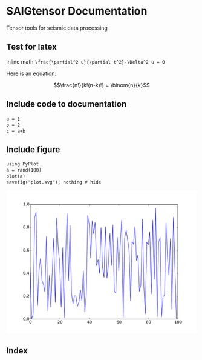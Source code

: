 # SAIGtensor Documentation

Tensor tools for seismic data processing

## Test for latex
inline math ``\frac{\partial^2 u}{\partial t^2}-\Delta^2 u = 0``

Here is an equation:
```math
\frac{n!}{k!(n-k)!} = \binom{n}{k}
```
## Include code to documentation
```@example
a = 1
b = 2
c = a+b
```

## Include figure
```@example
using PyPlot
a = rand(100)
plot(a)
savefig("plot.svg"); nothing # hide
```
![](plot.svg)

## Index
```@index
```
